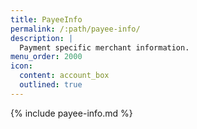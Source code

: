 ```yaml
---
title: PayeeInfo
permalink: /:path/payee-info/
description: |
  Payment specific merchant information.
menu_order: 2000
icon:
  content: account_box
  outlined: true
---
```


{% include payee-info.md %}
